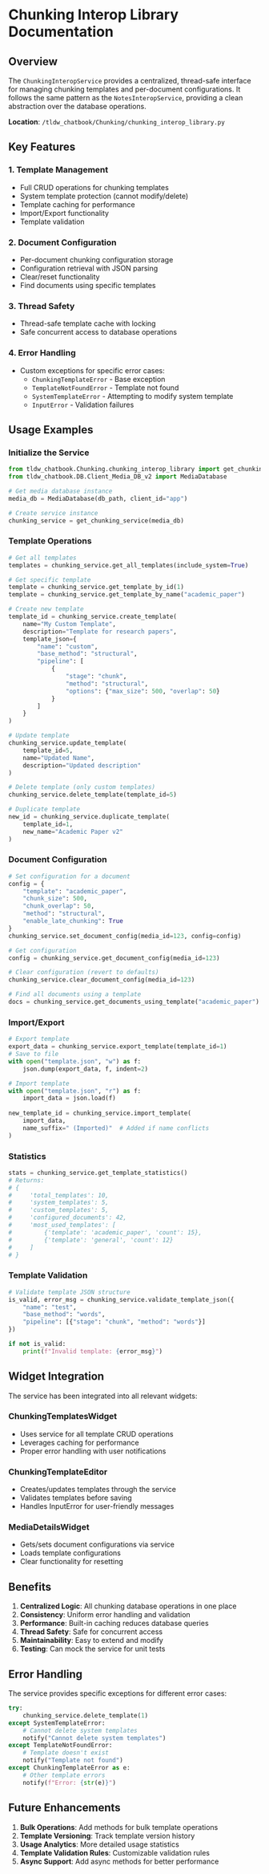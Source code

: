 # Chunking Interop Library Documentation

## Overview

The `ChunkingInteropService` provides a centralized, thread-safe interface for managing chunking templates and per-document configurations. It follows the same pattern as the `NotesInteropService`, providing a clean abstraction over the database operations.

**Location**: `/tldw_chatbook/Chunking/chunking_interop_library.py`

## Key Features

### 1. Template Management
- Full CRUD operations for chunking templates
- System template protection (cannot modify/delete)
- Template caching for performance
- Import/Export functionality
- Template validation

### 2. Document Configuration
- Per-document chunking configuration storage
- Configuration retrieval with JSON parsing
- Clear/reset functionality
- Find documents using specific templates

### 3. Thread Safety
- Thread-safe template cache with locking
- Safe concurrent access to database operations

### 4. Error Handling
- Custom exceptions for specific error cases:
  - `ChunkingTemplateError` - Base exception
  - `TemplateNotFoundError` - Template not found
  - `SystemTemplateError` - Attempting to modify system template
  - `InputError` - Validation failures

## Usage Examples

### Initialize the Service

```python
from tldw_chatbook.Chunking.chunking_interop_library import get_chunking_service
from tldw_chatbook.DB.Client_Media_DB_v2 import MediaDatabase

# Get media database instance
media_db = MediaDatabase(db_path, client_id="app")

# Create service instance
chunking_service = get_chunking_service(media_db)
```

### Template Operations

```python
# Get all templates
templates = chunking_service.get_all_templates(include_system=True)

# Get specific template
template = chunking_service.get_template_by_id(1)
template = chunking_service.get_template_by_name("academic_paper")

# Create new template
template_id = chunking_service.create_template(
    name="My Custom Template",
    description="Template for research papers",
    template_json={
        "name": "custom",
        "base_method": "structural",
        "pipeline": [
            {
                "stage": "chunk",
                "method": "structural",
                "options": {"max_size": 500, "overlap": 50}
            }
        ]
    }
)

# Update template
chunking_service.update_template(
    template_id=5,
    name="Updated Name",
    description="Updated description"
)

# Delete template (only custom templates)
chunking_service.delete_template(template_id=5)

# Duplicate template
new_id = chunking_service.duplicate_template(
    template_id=1,
    new_name="Academic Paper v2"
)
```

### Document Configuration

```python
# Set configuration for a document
config = {
    "template": "academic_paper",
    "chunk_size": 500,
    "chunk_overlap": 50,
    "method": "structural",
    "enable_late_chunking": True
}
chunking_service.set_document_config(media_id=123, config=config)

# Get configuration
config = chunking_service.get_document_config(media_id=123)

# Clear configuration (revert to defaults)
chunking_service.clear_document_config(media_id=123)

# Find all documents using a template
docs = chunking_service.get_documents_using_template("academic_paper")
```

### Import/Export

```python
# Export template
export_data = chunking_service.export_template(template_id=1)
# Save to file
with open("template.json", "w") as f:
    json.dump(export_data, f, indent=2)

# Import template
with open("template.json", "r") as f:
    import_data = json.load(f)
    
new_template_id = chunking_service.import_template(
    import_data,
    name_suffix=" (Imported)"  # Added if name conflicts
)
```

### Statistics

```python
stats = chunking_service.get_template_statistics()
# Returns:
# {
#     'total_templates': 10,
#     'system_templates': 5,
#     'custom_templates': 5,
#     'configured_documents': 42,
#     'most_used_templates': [
#         {'template': 'academic_paper', 'count': 15},
#         {'template': 'general', 'count': 12}
#     ]
# }
```

### Template Validation

```python
# Validate template JSON structure
is_valid, error_msg = chunking_service.validate_template_json({
    "name": "test",
    "base_method": "words",
    "pipeline": [{"stage": "chunk", "method": "words"}]
})

if not is_valid:
    print(f"Invalid template: {error_msg}")
```

## Widget Integration

The service has been integrated into all relevant widgets:

### ChunkingTemplatesWidget
- Uses service for all template CRUD operations
- Leverages caching for performance
- Proper error handling with user notifications

### ChunkingTemplateEditor
- Creates/updates templates through the service
- Validates templates before saving
- Handles InputError for user-friendly messages

### MediaDetailsWidget
- Gets/sets document configurations via service
- Loads template configurations
- Clear functionality for resetting

## Benefits

1. **Centralized Logic**: All chunking database operations in one place
2. **Consistency**: Uniform error handling and validation
3. **Performance**: Built-in caching reduces database queries
4. **Thread Safety**: Safe for concurrent access
5. **Maintainability**: Easy to extend and modify
6. **Testing**: Can mock the service for unit tests

## Error Handling

The service provides specific exceptions for different error cases:

```python
try:
    chunking_service.delete_template(1)
except SystemTemplateError:
    # Cannot delete system templates
    notify("Cannot delete system templates")
except TemplateNotFoundError:
    # Template doesn't exist
    notify("Template not found")
except ChunkingTemplateError as e:
    # Other template errors
    notify(f"Error: {str(e)}")
```

## Future Enhancements

1. **Bulk Operations**: Add methods for bulk template operations
2. **Template Versioning**: Track template version history
3. **Usage Analytics**: More detailed usage statistics
4. **Template Validation Rules**: Customizable validation rules
5. **Async Support**: Add async methods for better performance